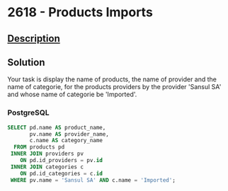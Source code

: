 # 2618 - Products Imports

## [Description](https://judge.beecrowd.com/pt/problems/view/2618)

## Solution

Your task is display the name of products, the name of provider and the name of categorie, for the products providers by the provider 'Sansul SA' and whose name of categorie be 'Imported'.

### PostgreSQL

```sql
SELECT pd.name AS product_name,
       pv.name AS provider_name,
       c.name AS category_name
  FROM products pd
 INNER JOIN providers pv
    ON pd.id_providers = pv.id
 INNER JOIN categories c
    ON pd.id_categories = c.id
 WHERE pv.name = 'Sansul SA' AND c.name = 'Imported';
```